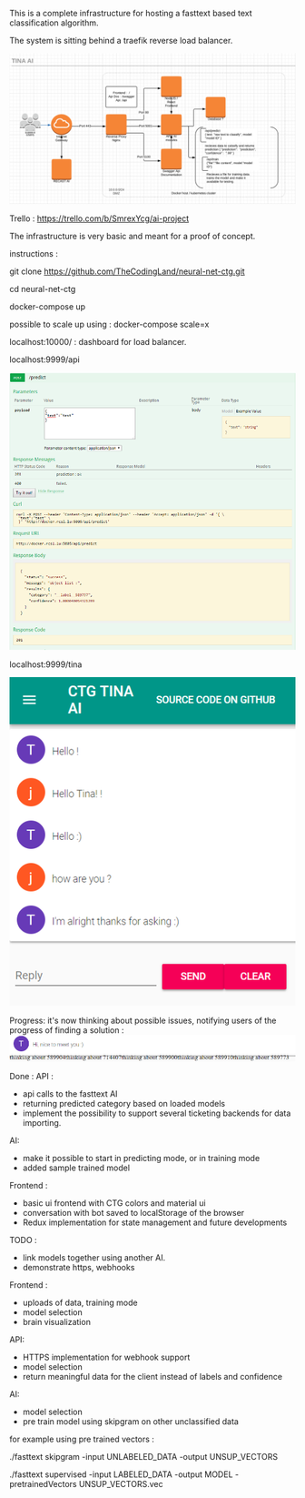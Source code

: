 This is a complete infrastructure for hosting a fasttext based text classification algorithm.

The system is sitting behind a traefik reverse load balancer.

![alt text](https://github.com/TheCodingLand/neural-net-ctg/blob/master/architecture.png?raw=true)

Trello : 
https://trello.com/b/SmrexYcg/ai-project

The infrastructure is very basic and meant for a proof of concept.

instructions : 

git clone https://github.com/TheCodingLand/neural-net-ctg.git

cd neural-net-ctg

docker-compose up

possible to scale up using :
docker-compose <service> scale=x


localhost:10000/ : dashboard for load balancer.

localhost:9999/api

![alt text](https://github.com/TheCodingLand/neural-net-ctg/blob/master/restapi.png?raw=true)


localhost:9999/tina

![alt text](https://github.com/TheCodingLand/neural-net-ctg/blob/master/tinaaifrontend-wip.png?raw=true)


Progress: it's now thinking about possible issues, notifying users of the progress of finding a solution : 
![alt text](https://github.com/TheCodingLand/neural-net-ctg/blob/master/brain.png?raw=true)



Done : 
API :
- api calls to the fasttext AI
- returning predicted category based on loaded models
- implement the possibility to support several ticketing backends for data importing.


AI:
- make it possible to start in predicting mode, or in training mode
- added sample trained model

Frontend : 
- basic ui frontend with CTG colors and material ui
- conversation with bot saved to localStorage of the browser
- Redux implementation for state management and future developments

TODO :

- link models together using another AI.
- demonstrate https, webhooks


Frontend :
- uploads of data, training mode
- model selection
- brain visualization


API:
- HTTPS implementation for webhook support
- model selection
- return meaningful data for the client instead of labels and confidence


AI:
- model selection
- pre train model using skipgram on other unclassified data

for example using pre trained vectors :

./fasttext skipgram -input UNLABELED_DATA -output UNSUP_VECTORS

./fasttext supervised -input LABELED_DATA -output MODEL -pretrainedVectors UNSUP_VECTORS.vec
 

